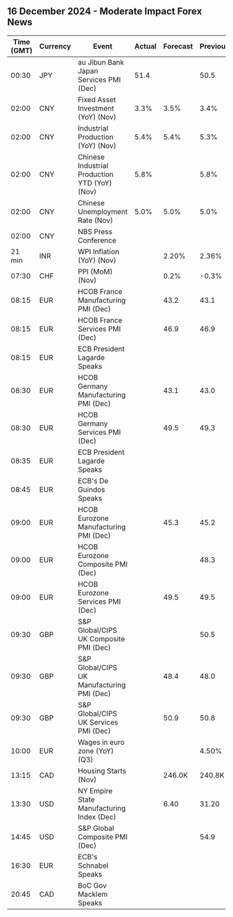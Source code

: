 ## 16 December 2024 - Moderate Impact Forex News

| Time (GMT) | Currency | Event | Actual | Forecast | Previous |
|------|----------|-------|--------|----------|----------|
| 00:30 | JPY | au Jibun Bank Japan Services PMI (Dec) | 51.4 |  | 50.5 |
| 02:00 | CNY | Fixed Asset Investment (YoY) (Nov) | 3.3% | 3.5% | 3.4% |
| 02:00 | CNY | Industrial Production (YoY) (Nov) | 5.4% | 5.4% | 5.3% |
| 02:00 | CNY | Chinese Industrial Production YTD (YoY) (Nov) | 5.8% |  | 5.8% |
| 02:00 | CNY | Chinese Unemployment Rate (Nov) | 5.0% | 5.0% | 5.0% |
| 02:00 | CNY | NBS Press Conference |  |  |  |
| 21 min | INR | WPI Inflation (YoY) (Nov) |  | 2.20% | 2.36% |
| 07:30 | CHF | PPI (MoM) (Nov) |  | 0.2% | -0.3% |
| 08:15 | EUR | HCOB France Manufacturing PMI (Dec) |  | 43.2 | 43.1 |
| 08:15 | EUR | HCOB France Services PMI (Dec) |  | 46.9 | 46.9 |
| 08:15 | EUR | ECB President Lagarde Speaks |  |  |  |
| 08:30 | EUR | HCOB Germany Manufacturing PMI (Dec) |  | 43.1 | 43.0 |
| 08:30 | EUR | HCOB Germany Services PMI (Dec) |  | 49.5 | 49.3 |
| 08:35 | EUR | ECB President Lagarde Speaks |  |  |  |
| 08:45 | EUR | ECB's De Guindos Speaks |  |  |  |
| 09:00 | EUR | HCOB Eurozone Manufacturing PMI (Dec) |  | 45.3 | 45.2 |
| 09:00 | EUR | HCOB Eurozone Composite PMI (Dec) |  |  | 48.3 |
| 09:00 | EUR | HCOB Eurozone Services PMI (Dec) |  | 49.5 | 49.5 |
| 09:30 | GBP | S&P Global/CIPS UK Composite PMI (Dec) |  |  | 50.5 |
| 09:30 | GBP | S&P Global/CIPS UK Manufacturing PMI (Dec) |  | 48.4 | 48.0 |
| 09:30 | GBP | S&P Global/CIPS UK Services PMI (Dec) |  | 50.9 | 50.8 |
| 10:00 | EUR | Wages in euro zone (YoY) (Q3) |  |  | 4.50% |
| 13:15 | CAD | Housing Starts (Nov) |  | 246.0K | 240.8K |
| 13:30 | USD | NY Empire State Manufacturing Index (Dec) |  | 6.40 | 31.20 |
| 14:45 | USD | S&P Global Composite PMI (Dec) |  |  | 54.9 |
| 16:30 | EUR | ECB's Schnabel Speaks |  |  |  |
| 20:45 | CAD | BoC Gov Macklem Speaks |  |  |  |
